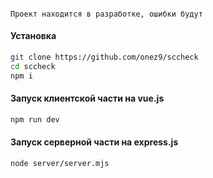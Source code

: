 ####

```
Проект находится в разработке, ошибки будут

```

#### Установка
```bash
git clone https://github.com/onez9/sccheck
cd sccheck
npm i
```

#### Запуск клиентской части на vue.js
```bash
npm run dev
```

#### Запуск серверной части на express.js
```bash
node server/server.mjs
```
